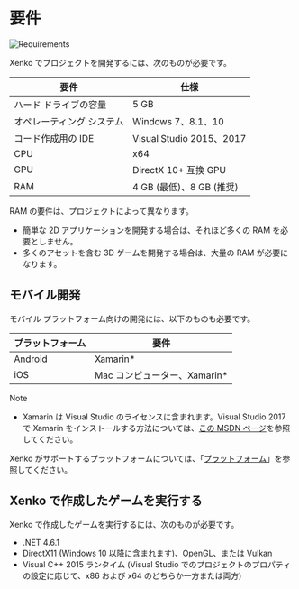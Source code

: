 # 要件

![Requirements](media/requirements.png)

Xenko でプロジェクトを開発するには、次のものが必要です。

| 要件     | 仕様
|-----------------|----------------
|ハード ドライブの容量 | 5 GB
| オペレーティング システム | Windows 7、8.1、10
| コード作成用の IDE | Visual Studio 2015、2017
| CPU | x64
| GPU | DirectX 10+ 互換 GPU
| RAM | 4 GB (最低)、8 GB (推奨)

RAM の要件は、プロジェクトによって異なります。

* 簡単な 2D アプリケーションを開発する場合は、それほど多くの RAM を必要としません。
* 多くのアセットを含む 3D ゲームを開発する場合は、大量の RAM が必要になります。

## モバイル開発

モバイル プラットフォーム向けの開発には、以下のものも必要です。

| プラットフォーム | 要件
|----------|-------
| Android  | Xamarin*
| iOS      | Mac コンピューター、Xamarin*

> [!NOTE]
> * Xamarin は Visual Studio のライセンスに含まれます。Visual Studio 2017 で Xamarin をインストールする方法については、[この MSDN ページ](https://docs.microsoft.com/ja-jp/visualstudio/cross-platform/setup-and-install)を参照してください。

Xenko がサポートするプラットフォームについては、「[プラットフォーム](../platforms/index.md)」を参照してください。

## Xenko で作成したゲームを実行する

Xenko で作成したゲームを実行するには、次のものが必要です。

- .NET 4.6.1
- DirectX11 (Windows 10 以降に含まれます)、OpenGL、または Vulkan
- Visual C++ 2015 ランタイム (Visual Studio でのプロジェクトのプロパティの設定に応じて、x86 および x64 のどちらか一方または両方)
